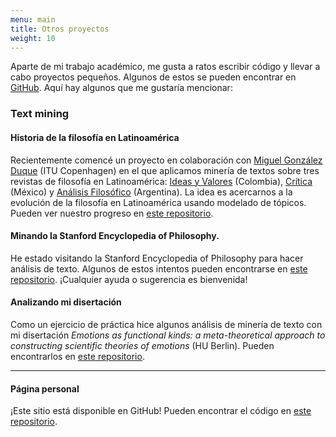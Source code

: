 ```yaml
---
menu: main
title: Otros proyectos
weight: 10
---
```


Aparte de mi trabajo académico, me gusta a ratos escribir código y llevar a cabo proyectos pequeños. Algunos de estos se pueden encontrar en [GitHub](https://github.com/juanrloaiza). Aquí hay algunos que me gustaría mencionar:

### Text mining

#### Historia de la filosofía en Latinoamérica
Recientemente comencé un proyecto en colaboración con [Miguel González Duque](https://www.miguelgondu.com) (ITU Copenhagen) en el que aplicamos minería de textos sobre tres revistas de filosofía en Latinoamérica: [Ideas y Valores](https://revistas.unal.edu.co/index.php/idval/) (Colombia), [Crítica](http://critica.filosoficas.unam.mx/index.php/critica) (México) y [Análisis Filosófico](https://analisisfilosofico.org/index.php/af) (Argentina). La idea es acercarnos a la evolución de la filosofía en Latinoamérica usando modelado de tópicos. Pueden ver nuestro progreso en [este repositorio](https://github.com/juanrloaiza/latinamerican-philosophy-mining).

#### Minando la Stanford Encyclopedia of Philosophy.

He estado visitando la Stanford Encyclopedia of Philosophy para hacer análisis de texto. Algunos de estos intentos pueden encontrarse en [este repositorio](https://github.com/juanrloaiza/SEP_TextMining). ¡Cualquier ayuda o sugerencia es bienvenida!

#### Analizando mi disertación

Como un ejercicio de práctica hice algunos análisis de minería de texto con mi disertación *Emotions as functional kinds: a meta-theoretical approach to constructing scientific theories of emotions* (HU Berlin). Pueden encontrarlos en [este repositorio](https://github.com/juanrloaiza/dissertation-analyses).

---

#### Página personal

¡Este sitio está disponible en GitHub! Pueden encontrar el código en [este repositorio](https://github.com/juanrloaiza/juanrloaiza.github.io).
